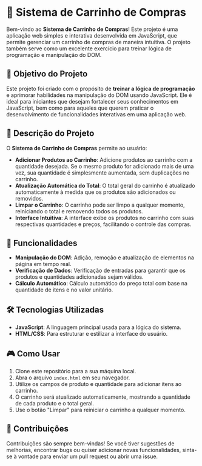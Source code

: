 # 🛒 Sistema de Carrinho de Compras

Bem-vindo ao **Sistema de Carrinho de Compras**! Este projeto é uma aplicação web simples e interativa desenvolvida em JavaScript, que permite gerenciar um carrinho de compras de maneira intuitiva. O projeto também serve como um excelente exercício para treinar lógica de programação e manipulação do DOM.

## 🎯 Objetivo do Projeto

Este projeto foi criado com o propósito de **treinar a lógica de programação** e aprimorar habilidades na manipulação do DOM usando JavaScript. Ele é ideal para iniciantes que desejam fortalecer seus conhecimentos em JavaScript, bem como para aqueles que querem praticar o desenvolvimento de funcionalidades interativas em uma aplicação web.

## 📝 Descrição do Projeto

O **Sistema de Carrinho de Compras** permite ao usuário:

- **Adicionar Produtos ao Carrinho**: Adicione produtos ao carrinho com a quantidade desejada. Se o mesmo produto for adicionado mais de uma vez, sua quantidade é simplesmente aumentada, sem duplicações no carrinho.
- **Atualização Automática do Total**: O total geral do carrinho é atualizado automaticamente à medida que os produtos são adicionados ou removidos.
- **Limpar o Carrinho**: O carrinho pode ser limpo a qualquer momento, reiniciando o total e removendo todos os produtos.
- **Interface Intuitiva**: A interface exibe os produtos no carrinho com suas respectivas quantidades e preços, facilitando o controle das compras.

## 🚀 Funcionalidades

- **Manipulação do DOM**: Adição, remoção e atualização de elementos na página em tempo real.
- **Verificação de Dados**: Verificação de entradas para garantir que os produtos e quantidades adicionadas sejam válidos.
- **Cálculo Automático**: Cálculo automático do preço total com base na quantidade de itens e no valor unitário.

## 🛠️ Tecnologias Utilizadas

- **JavaScript**: A linguagem principal usada para a lógica do sistema.
- **HTML/CSS**: Para estruturar e estilizar a interface do usuário.

## 🎮 Como Usar

1. Clone este repositório para a sua máquina local.
2. Abra o arquivo `index.html` em seu navegador.
3. Utilize os campos de produto e quantidade para adicionar itens ao carrinho.
4. O carrinho será atualizado automaticamente, mostrando a quantidade de cada produto e o total geral.
5. Use o botão "Limpar" para reiniciar o carrinho a qualquer momento.

## 🤝 Contribuições

Contribuições são sempre bem-vindas! Se você tiver sugestões de melhorias, encontrar bugs ou quiser adicionar novas funcionalidades, sinta-se à vontade para enviar um pull request ou abrir uma issue.
